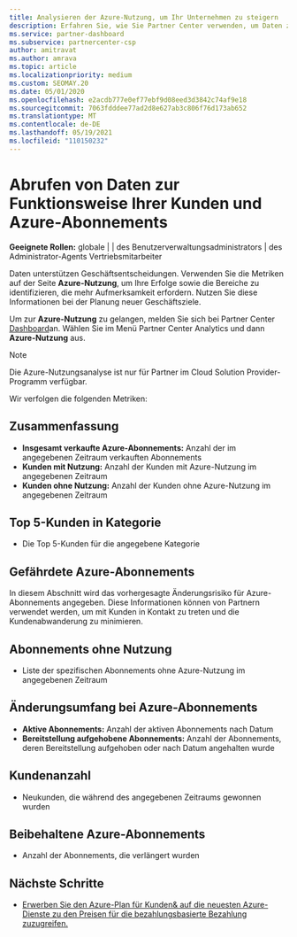 ```yaml
---
title: Analysieren der Azure-Nutzung, um Ihr Unternehmen zu steigern
description: Erfahren Sie, wie Sie Partner Center verwenden, um Daten zur Nutzung der Azure-Abonnements Ihrer Kunden abzurufen. Die Daten umfassen verkaufte, gefährdete und genutzte Abonnements.
ms.service: partner-dashboard
ms.subservice: partnercenter-csp
author: amitravat
ms.author: amrava
ms.topic: article
ms.localizationpriority: medium
ms.custom: SEOMAY.20
ms.date: 05/01/2020
ms.openlocfilehash: e2acdb777e0ef77ebf9d08eed3d3842c74af9e18
ms.sourcegitcommit: 7063fdddee77ad2d8e627ab3c806f76d173ab652
ms.translationtype: MT
ms.contentlocale: de-DE
ms.lasthandoff: 05/19/2021
ms.locfileid: "110150232"
---
```

# <a name="get-data-about-how-well-your-customers-and-azure-subscriptions-are-doing"></a>Abrufen von Daten zur Funktionsweise Ihrer Kunden und Azure-Abonnements



**Geeignete Rollen:** globale | | des Benutzerverwaltungsadministrators | des Administrator-Agents Vertriebsmitarbeiter

Daten unterstützen Geschäftsentscheidungen. Verwenden Sie die Metriken auf der Seite **Azure-Nutzung**, um Ihre Erfolge sowie die Bereiche zu identifizieren, die mehr Aufmerksamkeit erfordern. Nutzen Sie diese Informationen bei der Planung neuer Geschäftsziele.

Um zur **Azure-Nutzung** zu gelangen, melden Sie sich bei Partner Center [Dashboard](https://partner.microsoft.com/dashboard)an. Wählen  Sie im Menü Partner Center Analytics und dann **Azure-Nutzung** aus.

> [!NOTE]
> Die Azure-Nutzungsanalyse ist nur für Partner im Cloud Solution Provider-Programm verfügbar.

Wir verfolgen die folgenden Metriken:

## <a name="summary"></a>Zusammenfassung

- **Insgesamt verkaufte Azure-Abonnements:** Anzahl der im angegebenen Zeitraum verkauften Abonnements  
- **Kunden mit Nutzung:** Anzahl der Kunden mit Azure-Nutzung im angegebenen Zeitraum  
- **Kunden ohne Nutzung:** Anzahl der Kunden ohne Azure-Nutzung im angegebenen Zeitraum  

## <a name="top-5-customers-in-category"></a>Top 5-Kunden in Kategorie

- Die Top 5-Kunden für die angegebene Kategorie  

## <a name="azure-subscriptions-at-risk"></a>Gefährdete Azure-Abonnements

In diesem Abschnitt wird das vorhergesagte Änderungsrisiko für Azure-Abonnements angegeben. Diese Informationen können von Partnern verwendet werden, um mit Kunden in Kontakt zu treten und die Kundenabwanderung zu minimieren.

## <a name="subscriptions-without-usage"></a>Abonnements ohne Nutzung

- Liste der spezifischen Abonnements ohne Azure-Nutzung im angegebenen Zeitraum  

## <a name="azure-subscription-churn"></a>Änderungsumfang bei Azure-Abonnements

- **Aktive Abonnements:** Anzahl der aktiven Abonnements nach Datum  
- **Bereitstellung aufgehobene Abonnements:** Anzahl der Abonnements, deren Bereitstellung aufgehoben oder nach Datum angehalten wurde  

## <a name="customer-count"></a>Kundenanzahl

- Neukunden, die während des angegebenen Zeitraums gewonnen wurden  

## <a name="azure-subscription-retention"></a>Beibehaltene Azure-Abonnements

- Anzahl der Abonnements, die verlängert wurden

 ## <a name="next-steps"></a>Nächste Schritte

- [Erwerben Sie den Azure-Plan für Kunden& auf die neuesten Azure-Dienste zu den Preisen für die bezahlungsbasierte Bezahlung zuzugreifen.](purchase-azure-plan.md)
